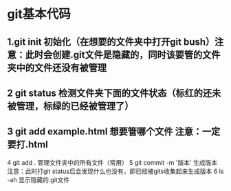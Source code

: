 # git基本代码

## 1.git init    初始化（在想要的文件夹中打开git bush）注意：此时会创建.git文件是隐藏的，同时该要管的文件夹中的文件还没有被管理
## 2  git status    检测文件夹下面的文件状态（标红的还未被管理，标绿的已经被管理了）

## 3  git add example.html       想要管哪个文件   注意：一定要打.html
4  git add .    管理文件夹中的所有文件（常用）
5  git commit -m  '版本'       生成版本     注意：此时打git status后会发现什么也没有，即已经被gits收集起来生成版本
6  ls -ah  显示隐藏的.git文件

